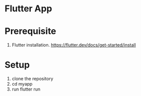 # Flutter App


# Prerequisite

1. Flutter installation. https://flutter.dev/docs/get-started/install

# Setup
1. clone the repository
2. cd myapp
3.  run flutter run
